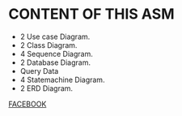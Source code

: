 # CONTENT OF THIS ASM

* 2 Use case Diagram.
* 2 Class Diagram.
* 4 Sequence Diagram.
* 2 Database Diagram.
* Query Data
* 4 Statemachine Diagram.
* 2 ERD Diagram.

[FACEBOOK](https://www.facebook.com/quy.caohoangquy.5/)
